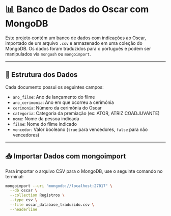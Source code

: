 # 📊 Banco de Dados do Oscar com MongoDB

Este projeto contém um banco de dados com indicações ao Oscar, importado de um arquivo `.csv` e armazenado em uma coleção do MongoDB. Os dados foram traduzidos para o português e podem ser manipulados via `mongosh` ou `mongoimport`.

---

## 🧩 Estrutura dos Dados

Cada documento possui os seguintes campos:

- `ano_filme`: Ano de lançamento do filme
- `ano_cerimonia`: Ano em que ocorreu a cerimônia
- `cerimonia`: Número da cerimônia do Oscar
- `categoria`: Categoria da premiação (ex: ATOR, ATRIZ COADJUVANTE)
- `nome`: Nome da pessoa indicada
- `filme`: Nome do filme indicado
- `vencedor`: Valor booleano (`true` para vencedores, `false` para não vencedores)

---

## 📥 Importar Dados com mongoimport

Para importar o arquivo CSV para o MongoDB, use o seguinte comando no terminal:

```bash
mongoimport --uri "mongodb://localhost:27017" \
  --db oscar \
  --collection Registros \
  --type csv \
  --file oscar_database_traduzido.csv \
  --headerline
